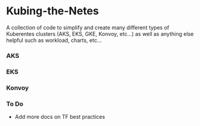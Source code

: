 # Kubing-the-Netes
A collection of code to simplify and create many different types of Kuberentes clusters (AKS, EKS, GKE, Konvoy, etc...) as well as anything else helpful such as workload, charts, etc...

### AKS

### EKS

### Konvoy

### To Do
- Add more docs on TF best practices